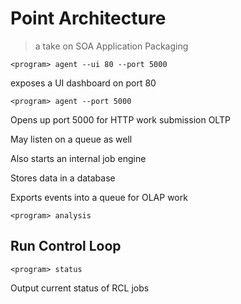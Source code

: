 # Point Architecture

> a take on SOA Application Packaging



```
<program> agent --ui 80 --port 5000
```

exposes a UI dashboard on port 80

```
<program> agent --port 5000
```

Opens up port 5000 for HTTP work submission OLTP

May listen on a queue as well

Also starts an internal job engine

Stores data in a database

Exports events into a queue for OLAP work

```
<program> analysis
```

## Run Control Loop

```
<program> status
```

Output current status of RCL jobs





